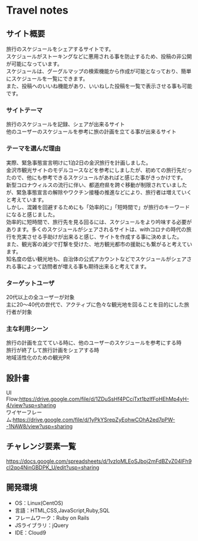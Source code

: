 # Travel notes

## サイト概要
旅行のスケジュールをシェアするサイトです。  
スケジュールがストーキングなどに悪用される事を防止するため、投稿の非公開が可能になっています。  
スケジュールは、グーグルマップの検索機能から作成が可能となっており、簡単にスケジュールを一覧にできます。  
また、投稿へのいいね機能があり、いいねした投稿を一覧で表示させる事も可能です。

### サイトテーマ
旅行のスケジュールを記録、シェアが出来るサイト  
他のユーザーのスケジュールを参考に旅の計画を立てる事が出来るサイト

### テーマを選んだ理由
実際、緊急事態宣言明けに1泊2日の金沢旅行を計画しました。  
金沢市観光サイトのモデルコースなどを参考にしましたが、初めての旅行先だったので、他にも参考できるスケジュールがあればと感じた事がきっかけです。  
新型コロナウィルスの流行に伴い、都道府県を跨ぐ移動が制限されていましたが、緊急事態宣言の解除やワクチン接種の推進などにより、旅行者は増えていくと考えています。  
しかし、混雑を回避するためにも「効率的に」「短時間で」が旅行のキーワードになると感じました。  
効率的に短時間で、旅行先を見る回るには、スケジュールをより吟味する必要があります。多くのスケジュールがシェアされるサイトは、withコロナの時代の旅行を充実させる手助けが出来ると感じ、サイトを作成する事に決めました。  
また、観光客の減少で打撃を受けた、地方観光都市の援助にも繋がると考えています。  
知名度の低い観光地も、自治体の公式アカウントなどでスケジュールがシェアされる事によって訪問者が増える事も期待出来ると考えてます。

### ターゲットユーザ
20代以上の全ユーザーが対象  
主に20～40代の世代で、アクティブに色々な観光地を回ることを目的にした旅行者が対象

### 主な利用シーン
旅行の計画を立てている時に、他のユーザーのスケジュールを参考にする時  
旅行が終了して旅行計画をシェアする時  
地域活性化のための観光PR

## 設計書
UI Flow:https://drive.google.com/file/d/1ZDuSsHf4PCciTxt1bzlfFoHEhMp4yH-4/view?usp=sharing  
ワイヤーフレーム:https://drive.google.com/file/d/1yPkYSrepZyEohwCOhA2ed7pPW--1NAW8/view?usp=sharing

## チャレンジ要素一覧
https://docs.google.com/spreadsheets/d/1vzIoMLEoSJboj2mFdBZvZ04lFh9cI2qo4NinGBDPK_U/edit?usp=sharing

## 開発環境
- OS：Linux(CentOS)
- 言語：HTML,CSS,JavaScript,Ruby,SQL
- フレームワーク：Ruby on Rails
- JSライブラリ：jQuery
- IDE：Cloud9
